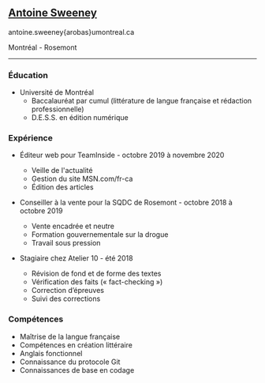 ## [Antoine Sweeney](https://www.antoinesweeney.com/)
antoine.sweeney{arobas}umontreal.ca

Montréal - Rosemont

***

### Éducation

- Université de Montréal
  - Baccalauréat par cumul (littérature de langue française et rédaction professionnelle)
  - D.E.S.S. en édition numérique


### Expérience


- Éditeur web pour TeamInside - octobre 2019 à novembre 2020

  - Veille de l'actualité
  - Gestion du site MSN.com/fr-ca
  - Édition des articles


- Conseiller à la vente pour la SQDC de Rosemont - octobre 2018 à octobre 2019

  - Vente encadrée et neutre
  - Formation gouvernementale sur la drogue
  - Travail sous pression


- Stagiaire chez Atelier 10 - été 2018

   - Révision de fond et de forme des textes
   - Vérification des faits (« fact-checking »)
   - Correction d’épreuves
   - Suivi des corrections


### Compétences

- Maîtrise de la langue française
- Compétences en création littéraire
- Anglais fonctionnel
- Connaissance du protocole Git
- Connaissances de base en codage
